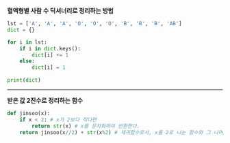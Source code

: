 __혈액형별 사람 수 딕셔너리로 정리하는 방법__

```python
lst = ['A', 'A', 'A', 'O', 'O', 'O', 'B', 'B', 'B', 'AB']
dict = {}

for i in lst:
    if i in dict.keys():
        dict[i] += 1
    else:
        dict[i] = 1
        
print(dict)
```

-------------

__받은 값 2진수로 정리하는 함수__

```python
def jinsoo(x):
    if x < 2: # x가 2보다 작다면
        return str(x) # x를 문자화하여 반환한다.
    return jinsoo(x//2) + str(x%2) # 재귀함수로서, x를 2로 나눈 함수와 그 나머지를 반환
```

